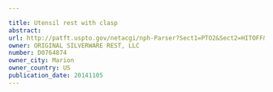 ```yaml
---

title: Utensil rest with clasp
abstract: 
url: http://patft.uspto.gov/netacgi/nph-Parser?Sect1=PTO2&Sect2=HITOFF&p=1&u=%2Fnetahtml%2FPTO%2Fsearch-adv.htm&r=1&f=G&l=50&d=PALL&S1=D0764874&OS=D0764874&RS=D0764874
owner: ORIGINAL SILVERWARE REST, LLC
number: D0764874
owner_city: Marion
owner_country: US
publication_date: 20141105
---
```


